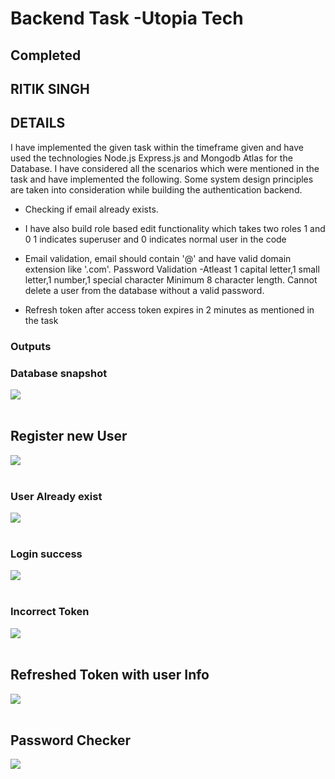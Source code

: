 
# Backend Task -Utopia Tech
## Completed
## RITIK SINGH 
## DETAILS 

I have implemented the given task within the timeframe given and
have used the technologies Node.js Express.js and Mongodb Atlas for the
Database. I have considered all the scenarios which were mentioned in
the task and have implemented the following. Some system design
principles are taken into consideration while building the
authentication backend. <br>
 - Checking if email already exists.
- I have also build role based edit functionality which takes two roles 1 and 0 1 indicates superuser and 0 indicates normal user in the code 

- Email validation, email should contain '@' and have valid domain extension
like '.com'. Password Validation -Atleast 1 capital letter,1 small
letter,1 number,1 special character  Minimum 8 character length.
Cannot delete a user from the database without a valid password.

- Refresh token after access token expires in 2 minutes as mentioned in
the task

### Outputs


### Database snapshot
<img src="https://github.com/ritiksingh2/node_assignment/blob/master/screenshots/db.PNG"> <br><br>


## Register new User
<img src="https://github.com/ritiksingh2/node_assignment/blob/master/screenshots/register.PNG"> <br><br>


### User Already exist 
<img src="https://github.com/ritiksingh2/node_assignment/blob/master/screenshots/already_exist.PNG"> <br><br>

### Login success
<img src="https://github.com/ritiksingh2/node_assignment/blob/master/screenshots/login.PNG"> <br><br>



### Incorrect Token
<img src="https://github.com/ritiksingh2/node_assignment/blob/master/screenshots/incorrect_token.PNG"> <br><br>


## Refreshed Token with user Info

<img src="https://github.com/ritiksingh2/node_assignment/blob/master/screenshots/refresh_token_success.PNG"> <br><br>

## Password Checker

<img src="https://github.com/ritiksingh2/node_assignment/blob/master/screenshots/stronger_password.PNG"> <br><br>

